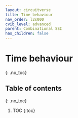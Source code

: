 ```yaml
---
layout: circuitverse
title: Time behaviour
nav_order: l2s000
cvib_level: advanced
parent: Combinational SSI
has_children: false
---
```


# Time behaviour
{: .no_toc}

## Table of contents
{: .no_toc}

1. TOC
{:toc}
